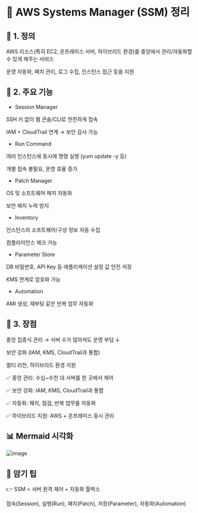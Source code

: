 # 📘 AWS Systems Manager (SSM) 정리

## 🔹 1. 정의

AWS 리소스(특히 EC2, 온프레미스 서버, 하이브리드 환경)를 중앙에서 관리/자동화할 수 있게 해주는 서비스

운영 자동화, 패치 관리, 로그 수집, 인스턴스 접근 등을 지원

## 🔹 2. 주요 기능

* Session Manager

SSH 키 없이 웹 콘솔/CLI로 안전하게 접속

IAM + CloudTrail 연계 → 보안 감사 가능

* Run Command

여러 인스턴스에 동시에 명령 실행 (yum update -y 등)

개별 접속 불필요, 운영 효율 증가

* Patch Manager

OS 및 소프트웨어 패치 자동화

보안 패치 누락 방지

* Inventory

인스턴스의 소프트웨어/구성 정보 자동 수집

컴플라이언스 체크 가능

* Parameter Store

DB 비밀번호, API Key 등 애플리케이션 설정 값 안전 저장

KMS 연계로 암호화 가능

* Automation

AMI 생성, 재부팅 같은 반복 업무 자동화

## 🔹 3. 장점

중앙 집중식 관리 → 서버 수가 많아져도 운영 부담 ↓

보안 강화 (IAM, KMS, CloudTrail과 통합)

멀티 리전, 하이브리드 환경 지원


✅ 중앙 관리: 수십~수천 대 서버를 한 곳에서 제어

✅ 보안 강화: IAM, KMS, CloudTrail과 통합

✅ 자동화: 패치, 점검, 반복 업무를 자동화

✅ 하이브리드 지원: AWS + 온프레미스 동시 관리

## 📊 Mermaid 시각화
    
![image](https://velog.velcdn.com/images/yjshin/post/69e6da49-f204-4860-b3e9-2266648ef3e5/image.png)


## 🎯 암기 팁

👉 SSM = 서버 원격 제어 + 자동화 툴박스

접속(Session), 실행(Run), 패치(Patch), 저장(Parameter), 자동화(Automation)
